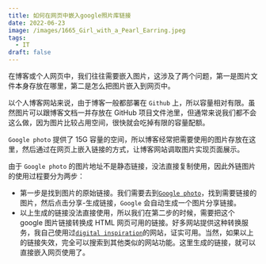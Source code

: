 ```yaml
---
title: 如何在网页中嵌入google照片库链接
date: 2022-06-23
image: /images/1665_Girl_with_a_Pearl_Earring.jpeg
tags:
  - IT
draft: false
---
```


在博客或个人网页中，我们往往需要嵌入图片，这涉及了两个问题，第一是图片文件本身存放在哪里，第二是怎么把图片嵌入到网页中。

<!-- excerpt -->

以个人博客网站来说，由于博客一般都部署在 `Github` 上，所以容量相对有限。虽然图片可以跟博客文档一并存放在 GitHub 项目文件池里，但通常来说我们都不会这么做，因为图片比较占用空间，很快就会吃掉有限的容量配额。

`Google photo` 提供了 15G 容量的空间，所以博客经常把需要使用的图片存放在这里，然后通过在网页上嵌入链接的方式，让博客网站调取图片实现页面展示。

由于 `Google photo` 的图片地址不是静态链接，没法直接复制使用，因此外链图片的使用过程要分为两步：

- 第一步是找到图片的原始链接。我们需要去到[`Google photo`](https://photos.google.com/)，找到需要链接的图片，然后点击分享-生成链接，`Google` 会自动生成一个图片分享链接。
- 以上生成的链接没法直接使用，所以我们在第二步的时候，需要把这个 google 图片链接转换成 HTML 网页可用的链接。好多网站提供这种转换服务，我自己使用过[`digital inspiration`](https://www.labnol.org/embed/google/photos/)的网站，证实可用。当然，如果以上的链接失效，完全可以搜索到其他类似的网站功能。这里生成的链接，就可以直接嵌入网页使用了。
